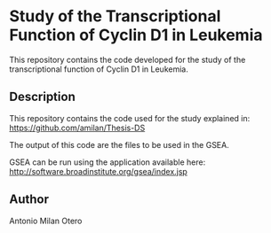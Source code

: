 # Study of the Transcriptional Function of Cyclin D1 in Leukemia

This repository contains the code developed for the study of the 
transcriptional function of Cyclin D1 in Leukemia.

## Description

This repository contains the code used for the study explained in:
https://github.com/amilan/Thesis-DS

The output of this code are the files to be used in the GSEA.

GSEA can be run using the application available here:
http://software.broadinstitute.org/gsea/index.jsp


## Author

Antonio Milan Otero
